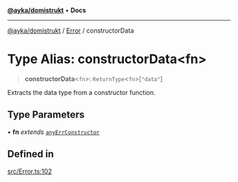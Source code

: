 [**@ayka/domistrukt**](../../../README.md) • **Docs**

***

[@ayka/domistrukt](../../../globals.md) / [Error](../README.md) / constructorData

# Type Alias: constructorData\<fn\>

> **constructorData**\<`fn`\>: `ReturnType`\<`fn`\>\[`"data"`\]

Extracts the data type from a constructor function.

## Type Parameters

• **fn** *extends* [`anyErrConstructor`](anyErrConstructor.md)

## Defined in

[src/Error.ts:102](https://github.com/AndreyMork/domistrukt/blob/c8d404d2a2ad3b5db17fcead4d4e5821b1cc97ac/src/Error.ts#L102)
